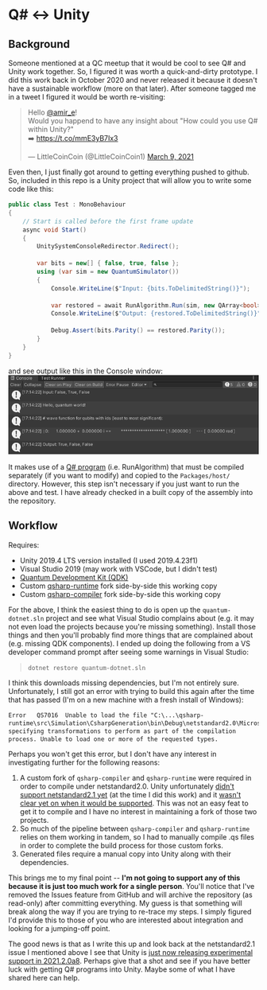 # Q# <-> Unity

## Background

Someone mentioned at a QC meetup that it would be cool to see Q# and Unity work together. So, I figured it was worth a quick-and-dirty prototype. I did this work back in October 2020 and never released it because it doesn't have a sustainable workflow (more on that later). After someone tagged me in a tweet I figured it would be worth re-visiting:

<blockquote class="twitter-tweet"><p lang="en" dir="ltr">Hello <a href="https://twitter.com/amir_e?ref_src=twsrc%5Etfw">@amir_e</a>!<br>Would you happend to have any insight about &quot;How could you use Q# within Unity?&quot; <br>➡️ <a href="https://t.co/mmE3yB7Ix3">https://t.co/mmE3yB7Ix3</a></p>&mdash; LittleCoinCoin (@LittleCoinCoin1) <a href="https://twitter.com/LittleCoinCoin1/status/1369245892168085517?ref_src=twsrc%5Etfw">March 9, 2021</a></blockquote>

Even then, I just finally got around to getting everything pushed to github. So, included in this repo is a Unity project that will allow you to write some code like this:

```csharp
public class Test : MonoBehaviour
{
    // Start is called before the first frame update
    async void Start()
    {
        UnitySystemConsoleRedirector.Redirect();

        var bits = new[] { false, true, false };
        using (var sim = new QuantumSimulator())
        {
            Console.WriteLine($"Input: {bits.ToDelimitedString()}");

            var restored = await RunAlgorithm.Run(sim, new QArray<bool>(bits));
            Console.WriteLine($"Output: {restored.ToDelimitedString()}");

            Debug.Assert(bits.Parity() == restored.Parity());
        }
    }
}
```

and see output like this in the Console window:
![Console output](output.png)

It makes use of a [Q# program](quantum/Library.qs#L72) (i.e. RunAlgorithm) that must be compiled separately (if you want to modify) and copied to the `Packages/host/` directory. However, this step isn't necessary if you just want to run the above and test. I have already checked in a built copy of the assembly into the repository.

## Workflow
Requires: 
* Unity 2019.4 LTS version installed (I used 2019.4.23f1)
* Visual Studio 2019 (may work with VSCode, but I didn't test)
* [Quantum Development Kit (QDK)](https://docs.microsoft.com/en-us/azure/quantum/install-overview-qdk)
* Custom [qsharp-runtime](https://github.com/amirebrahimi/qsharp-runtime) fork side-by-side this working copy
* Custom [qsharp-compiler](https://github.com/amirebrahimi/qsharp-compiler) fork side-by-side this working copy

For the above, I think the easiest thing to do is open up the `quantum-dotnet.sln` project and see what Visual Studio complains about (e.g. it may not even load the projects because you're missing something). Install those things and then you'll probably find more things that are complained about (e.g. missing QDK components). I ended up doing the following from a VS developer command prompt after seeing some warnings in Visual Studio:

> `dotnet restore quantum-dotnet.sln`

I think this downloads missing dependencies, but I'm not entirely sure. Unfortunately, I still got an error with trying to build this again after the time that has passed (I'm on a new machine with a fresh install of Windows):

```
Error	QS7016	Unable to load the file "C:\...\qsharp-runtime\src\Simulation\CsharpGeneration\bin\Debug\netstandard2.0\Microsoft.Quantum.CsharpGeneration.dll" specifying transformations to perform as part of the compilation process. Unable to load one or more of the requested types.
```

Perhaps you won't get this error, but I don't have any interest in investigating further for the following reasons:

1. A custom fork of `qsharp-compiler` and `qsharp-runtime` were required in order to compile under netstandard2.0. Unity unfortunately [didn't support netstandard2.1 yet](https://github.com/dotnet/standard/issues/1330) (at the time I did this work) and it [wasn't clear yet on when it would be supported](https://forum.unity.com/threads/net-standard-2-1.757007/). This was not an easy feat to get it to compile and I have no interest in maintaining a fork of those two projects.
2. So much of the pipeline between `qsharp-compiler` and `qsharp-runtime` relies on them working in tandem, so I had to manually compile .qs files in order to complete the build process for those custom forks.
3. Generated files require a manual copy into Unity along with their dependencies.

This brings me to my final point -- **I'm not going to support any of this because it is just too much work for a single person**. You'll notice that I've removed the Issues feature from GitHub and will archive the repository (as read-only) after committing everything. My guess is that something will break along the way if you are trying to re-trace my steps. I simply figured I'd provide this to those of you who are interested about integration and looking for a jumping-off point.

The good news is that as I write this up and look back at the netstandard2.1 issue I mentioned above I see that Unity is [just now releasing experimental support in 2021.2.0a8](https://forum.unity.com/threads/unity-future-net-development-status.1092205/). Perhaps give that a shot and see if you have better luck with getting Q# programs into Unity. Maybe some of what I have shared here can help.